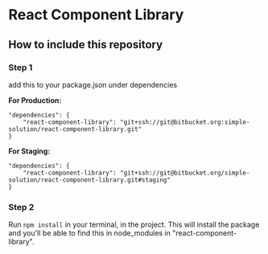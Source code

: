 # React Component Library

## How to include this repository

### Step 1

add this to your package.json under dependencies

__For Production:__

```text
"dependencies": {
    "react-component-library": "git+ssh://git@bitbucket.org:simple-solution/react-component-library.git"
}
```

__For Staging:__

```text
"dependencies": {
    "react-component-library": "git+ssh://git@bitbucket.org/simple-solution/react-component-library.git#staging"
}
```

### Step 2

Run ```npm install``` in your terminal, in the project. This will install the package and you'll be able to find this in node_modules in "react-component-library".
